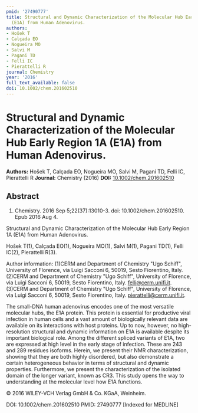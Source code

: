 ```yaml
---
pmid: '27490777'
title: Structural and Dynamic Characterization of the Molecular Hub Early Region 1A
  (E1A) from Human Adenovirus.
authors:
- Hošek T
- Calçada EO
- Nogueira MO
- Salvi M
- Pagani TD
- Felli IC
- Pierattelli R
journal: Chemistry
year: '2016'
full_text_available: false
doi: 10.1002/chem.201602510
---
```


# Structural and Dynamic Characterization of the Molecular Hub Early Region 1A (E1A) from Human Adenovirus.
**Authors:** Hošek T, Calçada EO, Nogueira MO, Salvi M, Pagani TD, Felli IC, Pierattelli R
**Journal:** Chemistry (2016)
**DOI:** [10.1002/chem.201602510](https://doi.org/10.1002/chem.201602510)

## Abstract

1. Chemistry. 2016 Sep 5;22(37):13010-3. doi: 10.1002/chem.201602510. Epub 2016
Aug  4.

Structural and Dynamic Characterization of the Molecular Hub Early Region 1A 
(E1A) from Human Adenovirus.

Hošek T(1), Calçada EO(1), Nogueira MO(1), Salvi M(1), Pagani TD(1), Felli 
IC(2), Pierattelli R(3).

Author information:
(1)CERM and Department of Chemistry "Ugo Schiff", University of Florence, via 
Luigi Sacconi 6, 50019, Sesto Fiorentino, Italy.
(2)CERM and Department of Chemistry "Ugo Schiff", University of Florence, via 
Luigi Sacconi 6, 50019, Sesto Fiorentino, Italy. felli@cerm.unifi.it.
(3)CERM and Department of Chemistry "Ugo Schiff", University of Florence, via 
Luigi Sacconi 6, 50019, Sesto Fiorentino, Italy. pierattelli@cerm.unifi.it.

The small-DNA human adenovirus encodes one of the most versatile molecular hubs, 
the E1A protein. This protein is essential for productive viral infection in 
human cells and a vast amount of biologically relevant data are available on its 
interactions with host proteins. Up to now, however, no high-resolution 
structural and dynamic information on E1A is available despite its important 
biological role. Among the different spliced variants of E1A, two are expressed 
at high level in the early stage of infection. These are 243 and 289 residues 
isoforms. Herein, we present their NMR characterization, showing that they are 
both highly disordered, but also demonstrate a certain heterogeneous behavior in 
terms of structural and dynamic properties. Furthermore, we present the 
characterization of the isolated domain of the longer variant, known as CR3. 
This study opens the way to understanding at the molecular level how E1A 
functions.

© 2016 WILEY-VCH Verlag GmbH & Co. KGaA, Weinheim.

DOI: 10.1002/chem.201602510
PMID: 27490777 [Indexed for MEDLINE]
